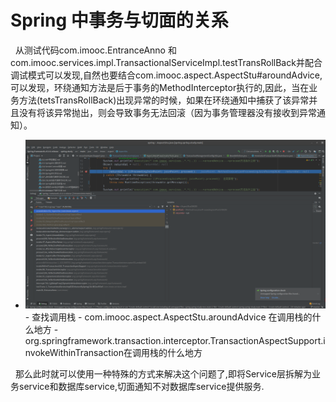 # Spring 中事务与切面的关系
&nbsp;&nbsp;从测试代码com.imooc.EntranceAnno 和com.imooc.services.impl.TransactionalServiceImpl.testTransRollBack并配合调试模式可以发现,自然也要结合com.imooc.aspect.AspectStu#aroundAdvice, 可以发现，环绕通知方法是后于事务的MethodInterceptor执行的,因此，当在业务方法(tetsTransRollBack)出现异常的时候，如果在环绕通知中捕获了该异常并且没有将该异常抛出，则会导致事务无法回滚（因为事务管理器没有接收到异常通知）。
   + <img src="./pics/Transactional_And_Advice_1.png"/>
      - 查找调用栈
         - com.imooc.aspect.AspectStu.aroundAdvice 在调用栈的什么地方
         - org.springframework.transaction.interceptor.TransactionAspectSupport.invokeWithinTransaction在调用栈的什么地方

&nbsp;&nbsp;那么此时就可以使用一种特殊的方式来解决这个问题了,即将Service层拆解为业务service和数据库service,切面通知不对数据库service提供服务.
